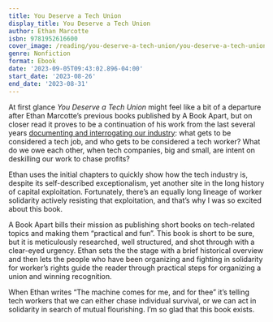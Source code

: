 ```yaml
---
title: You Deserve a Tech Union
display_title: You Deserve a Tech Union
author: Ethan Marcotte
isbn: 9781952616600
cover_image: /reading/you-deserve-a-tech-union/you-deserve-a-tech-union.jpg
genre: Nonfiction
format: Ebook
date: '2023-09-05T09:43:02.896-04:00'
start_date: '2023-08-26'
end_date: '2023-08-31'
---
```


At first glance *You Deserve a Tech Union* might feel like a bit of a departure after Ethan Marcotte’s previous books published by A Book Apart, but on closer read it proves to be a continuation of his work from the last several years [documenting and interrogating our industry](https://ethanmarcotte.com/wrote/tag/labor/): what gets to be considered a tech job, and who gets to be considered a tech worker? What do we owe each other, when tech companies, big and small, are intent on deskilling our work to chase profits? 

Ethan uses the initial chapters to quickly show how the tech industry is, despite its self-described exceptionalism, yet another site in the long history of capital exploitation. Fortunately, there’s an equally long lineage of worker solidarity actively resisting that exploitation, and that’s why I was so excited about this book. 

A Book Apart bills their mission as publishing short books on tech-related topics and making them “practical and fun”. This book is short to be sure, but it is meticulously researched, well structured, and shot through with a clear-eyed urgency. Ethan sets the the stage with a brief historical overview and then lets the people who have been organizing and fighting in solidarity for worker’s rights guide the reader through practical steps for organizing a union and winning recognition. 

When Ethan writes “The machine comes for me, and for thee” it’s telling tech workers that we can either chase individual survival, or we can act in solidarity in search of mutual flourishing. I’m so glad that this book exists.


